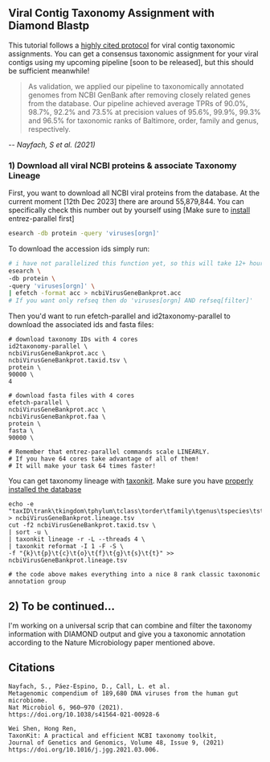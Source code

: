 ## Viral Contig Taxonomy Assignment with Diamond Blastp 
This tutorial follows a [highly cited protocol](https://doi.org/10.1038/s41564-021-00928-6) for viral contig taxonomic assignments.
You can get a consensus taxonomic assignment for your viral contigs using my upcoming pipeline [soon to be released], but this should be sufficient meanwhile!
> As validation, we applied our pipeline to taxonomically annotated genomes from NCBI GenBank after removing closely related genes from the database. Our pipeline achieved average TPRs of 90.0%, 98.7%, 92.2% and 73.5% at precision values of 95.6%, 99.9%, 99.3% and 96.5% for taxonomic ranks of Baltimore, order, family and genus, respectively.
>
-- <cite>Nayfach, S et al. (2021)</cite>

### 1) Download all viral NCBI proteins & associate Taxonomy Lineage
First, you want to download all NCBI viral proteins from the database. At the current moment [12th Dec 2023] there are around 55,879,844. 
You can specifically check this number out by yourself using [Make sure to [install](https://github.com/erfanshekarriz/entrez-parallel) entrez-parallel first]
```bash
esearch -db protein -query 'viruses[orgn]'
```
To download the accession ids simply run: 
```bash
# i have not parallelized this function yet, so this will take 12+ hours. working on a parallelized version of this command.
esearch \
-db protein \
-query 'viruses[orgn]' \
| efetch -format acc > ncbiVirusGeneBankprot.acc
# If you want only refseq then do 'viruses[orgn] AND refseq[filter]'
```
Then you'd want to run efetch-parallel and id2taxonomy-parallel to download the associated ids and fasta files:
```
# download taxonomy IDs with 4 cores
id2taxonomy-parallel \
ncbiVirusGeneBankprot.acc \
ncbiVirusGeneBankprot.taxid.tsv \
protein \
90000 \
4

# download fasta files with 4 cores 
efetch-parallel \
ncbiVirusGeneBankprot.acc \
ncbiVirusGeneBankprot.faa \
protein \
fasta \
90000 \

# Remember that entrez-parallel commands scale LINEARLY.
# If you have 64 cores take advantage of all of them!
# It will make your task 64 times faster!
```
You can get taxonomy lineage with [taxonkit](https://bioinf.shenwei.me/taxonkit/). Make sure you have [properly installed the database](https://github.com/erfanshekarriz/entrez-parallel)
```
echo -e "taxID\trank\tkingdom\tphylum\tclass\torder\tfamily\tgenus\tspecies\tstrain" > ncbiVirusGeneBankprot.lineage.tsv
cut -f2 ncbiVirusGeneBankprot.taxid.tsv \
| sort -u \
| taxonkit lineage -r -L --threads 4 \
| taxonkit reformat -I 1 -F -S \
-f "{k}\t{p}\t{c}\t{o}\t{f}\t{g}\t{s}\t{t}" >> ncbiVirusGeneBankprot.lineage.tsv

# the code above makes everything into a nice 8 rank classic taxonomic annotation group
```

## 2) To be continued...
I'm working on a universal scrip that can combine and filter the taxonomy information with DIAMOND output and give you a taxonomic annotation according to the Nature Microbiology paper mentioned above.

## Citations 
```
Nayfach, S., Páez-Espino, D., Call, L. et al.
Metagenomic compendium of 189,680 DNA viruses from the human gut microbiome.
Nat Microbiol 6, 960–970 (2021).
https://doi.org/10.1038/s41564-021-00928-6

Wei Shen, Hong Ren,
TaxonKit: A practical and efficient NCBI taxonomy toolkit,
Journal of Genetics and Genomics, Volume 48, Issue 9, (2021)
https://doi.org/10.1016/j.jgg.2021.03.006.

```
